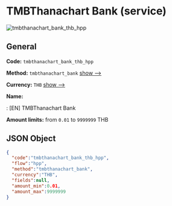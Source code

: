 
# TMBThanachart Bank (service) 
![tmbthanachart_bank_thb_hpp](https://static.openfintech.io/payment_methods/tmbthanachart_bank_thb_hpp/logo.svg?w=400&c=v0.59.26#w200)  

## General 
 
**Code:** `tmbthanachart_bank_thb_hpp` 
 
**Method:** `tmbthanachart_bank` 
 [show -->](/payment-methods/tmbthanachart_bank/) 
 
**Currency:** `THB` [show -->](/currencies/THB/) 
 
**Name:** 
 
:	[EN] TMBThanachart Bank 
 
**Amount limits:** from `0.01` to `9999999` THB 

## JSON Object 

```json
{
  "code":"tmbthanachart_bank_thb_hpp",
  "flow":"hpp",
  "method":"tmbthanachart_bank",
  "currency":"THB",
  "fields":null,
  "amount_min":0.01,
  "amount_max":9999999
}
```  
